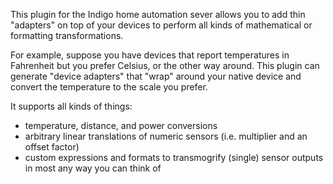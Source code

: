 This plugin for the Indigo home automation sever allows you to add thin "adapters" on top of your devices to perform all kinds of mathematical or formatting transformations. 

For example, suppose you have devices that report temperatures in Fahrenheit but you prefer Celsius, or the other way around. This plugin can generate "device adapters" that "wrap" around your native device and convert the temperature to the scale you prefer.

It supports all kinds of things:
* temperature, distance, and power conversions
* arbitrary linear translations of numeric sensors (i.e. multiplier and an offset factor)
* custom expressions and formats to transmogrify (single) sensor outputs in most any way you can think of
